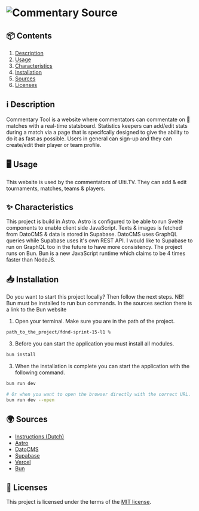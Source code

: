 <h1>
  <picture>
      <source media="(prefers-color-scheme: dark)" srcset="https://github.com/luukbrauckmann/sprint-15-l1/assets/47314813/db747413-fa0f-4a0e-b496-da812e118546">
      <img alt="Commentary Source" src="https://github.com/luukbrauckmann/sprint-15-l1/assets/47314813/2e85c910-95bd-444c-8e65-caffbb6b2dc0">
    </picture>
</h1>

<h2 id="contents">📦 Contents</h2>

1. [Description](#description)
2. [Usage](#usage)
3. [Characteristics](#characteristics)
4. [Installation](#installation)
5. [Sources](#sources)
6. [Licenses](#licenses)

<h2 id="description">ℹ️ Description</h2>

Commentary Tool is a website where commentators can commentate on 🥏 matches with a real-time statsboard. Statistics keepers can add/edit stats during a match via a page that is specifcally designed to give the ability to do it as fast as possible. Users in general can sign-up and they can create/edit their player or team profile.

<h2 id="usage">🖥️ Usage</h2>

This website is used by the commentators of Ulti.TV. They can add & edit tournaments, matches, teams & players. 

<h2 id="characteristics">✨ Characteristics</h2>

This project is build in Astro. Astro is configured to be able to run Svelte components to enable client side JavaScript. Texts & images is fetched from DatoCMS & data is stored in Supabase. DatoCMS uses GraphQL queries while Supabase uses it's own REST API. I would like to Supabase to run on GraphQL too in the future to have more consistency. The project runs on Bun. Bun is a new JavaScript runtime which claims to be 4 times faster than NodeJS.

<h2 id="installation">📥 Installation</h2>

Do you want to start this project locally? Then follow the next steps. NB! Bun must be installed to run bun commands. In the sources section there is a link to the Bun website

1. Open your terminal. Make sure you are in the path of the project.
```bash
path_to_the_project/fdnd-sprint-15-l1 %
```

3. Before you can start the application you must install all modules.
```bash
bun install
```

3. When the installation is complete you can start the application with the following command.
```bash
bun run dev

# Or when you want to open the browser directly with the correct URL.
bun run dev --open
```


<h2 id="sources">🌍 Sources</h2>

- [Instructions (Dutch)](docs/INSTRUCTIONS.md)
- [Astro](https://astro.build/)
- [DatoCMS](https://www.datocms.com/)
- [Supabase](https://supabase.com/)
- [Vercel](https://vercel.com/)
- [Bun](https://bun.sh/)

<h2 id="licenses">🪪 Licenses</h2>

This project is licensed under the terms of the [MIT license](./LICENSE).
